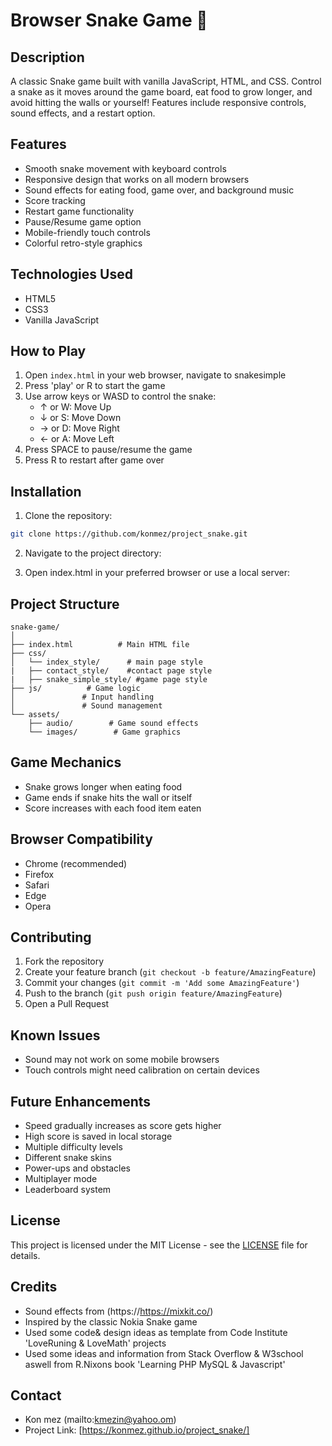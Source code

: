 # Browser Snake Game 🐍

## Description
A classic Snake game built with vanilla JavaScript, HTML, and CSS. Control a snake as it moves around the game board, eat food to grow longer, and avoid hitting the walls or yourself! Features include responsive controls, sound effects, and a restart option.

## Features
- Smooth snake movement with keyboard controls
- Responsive design that works on all modern browsers
- Sound effects for eating food, game over, and background music
- Score tracking 
- Restart game functionality
- Pause/Resume game option
- Mobile-friendly touch controls
- Colorful retro-style graphics

## Technologies Used
- HTML5
- CSS3
- Vanilla JavaScript


## How to Play
1. Open `index.html` in your web browser, navigate to snakesimple
2. Press 'play' or R to start the game
3. Use arrow keys or WASD to control the snake:
   - ↑ or W: Move Up
   - ↓ or S: Move Down
   - → or D: Move Right
   - ← or A: Move Left
4. Press SPACE to pause/resume the game
5. Press R to restart after game over

## Installation
1. Clone the repository:
```bash
git clone https://github.com/konmez/project_snake.git
```

2. Navigate to the project directory:


3. Open index.html in your preferred browser or use a local server:


## Project Structure
```
snake-game/
│
├── index.html          # Main HTML file
├── css/
│   └── index_style/      # main page style
|   ├── contact_style/    #contact page style
|   ├── snake_simple_style/ #game page style
├── js/          # Game logic
│               # Input handling
│               # Sound management
└── assets/
    ├── audio/        # Game sound effects
    └── images/        # Game graphics
```

## Game Mechanics
- Snake grows longer when eating food
- Game ends if snake hits the wall or itself
- Score increases with each food item eaten


## Browser Compatibility
- Chrome (recommended)
- Firefox
- Safari
- Edge
- Opera

## Contributing
1. Fork the repository
2. Create your feature branch (`git checkout -b feature/AmazingFeature`)
3. Commit your changes (`git commit -m 'Add some AmazingFeature'`)
4. Push to the branch (`git push origin feature/AmazingFeature`)
5. Open a Pull Request

## Known Issues
- Sound may not work on some mobile browsers
- Touch controls might need calibration on certain devices

## Future Enhancements
- Speed gradually increases as score gets higher
- High score is saved in local storage
- Multiple difficulty levels
- Different snake skins
- Power-ups and obstacles
- Multiplayer mode
- Leaderboard system

## License
This project is licensed under the MIT License - see the [LICENSE](LICENSE) file for details.

## Credits
- Sound effects from (https://https://mixkit.co/)
- Inspired by the classic Nokia Snake game
- Used some code& design ideas  as template from Code Institute 'LoveRuning & LoveMath' projects
- Used some ideas and information from Stack Overflow & W3school 
      aswell from R.Nixons book 'Learning PHP MySQL & Javascript'






## Contact
- Kon mez (mailto:kmezin@yahoo.om)
- Project Link: [https://konmez.github.io/project_snake/]

